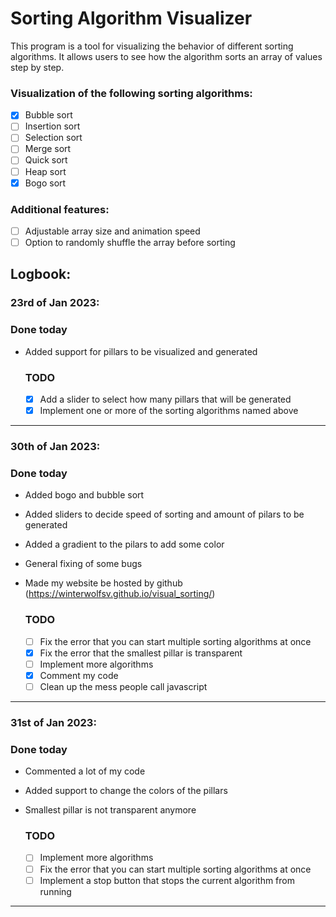 # Sorting Algorithm Visualizer

This program is a tool for visualizing the behavior of different sorting algorithms. It allows users to see how the
algorithm sorts an array of values step by step.

### Visualization of the following sorting algorithms:

- [X] Bubble sort
- [ ] Insertion sort
- [ ] Selection sort
- [ ] Merge sort
- [ ] Quick sort
- [ ] Heap sort
- [X] Bogo sort

### Additional features:

- [ ] Adjustable array size and animation speed
- [ ] Option to randomly shuffle the array before sorting

## Logbook:

### 23rd of Jan 2023:

### Done today

- Added support for pillars to be visualized and generated
  ### TODO

    - [X] Add a slider to select how many pillars that will be generated
    - [X] Implement one or more of the sorting algorithms named above

---

### 30th of Jan 2023:

### Done today

- Added bogo and bubble sort
- Added sliders to decide speed of sorting and amount of pilars to be generated
- Added a gradient to the pilars to add some color
- General fixing of some bugs
- Made my website be hosted by github (https://winterwolfsv.github.io/visual_sorting/)

  ### TODO

    - [ ] Fix the error that you can start multiple sorting algorithms at once
    - [X] Fix the error that the smallest pillar is transparent
    - [ ] Implement more algorithms
    - [X] Comment my code
    - [ ] Clean up the mess people call javascript

---

### 31st of Jan 2023:

### Done today

- Commented a lot of my code
- Added support to change the colors of the pillars
- Smallest pillar is not transparent anymore

  ### TODO

    - [ ] Implement more algorithms
    - [ ] Fix the error that you can start multiple sorting algorithms at once
    - [ ] Implement a stop button that stops the current algorithm from running

---